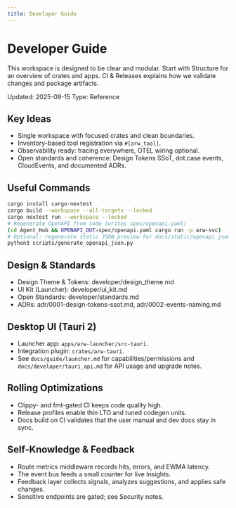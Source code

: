 ```yaml
---
title: Developer Guide
---
```


# Developer Guide

This workspace is designed to be clear and modular. Start with Structure for an overview of crates and apps. CI & Releases explains how we validate changes and package artifacts.

Updated: 2025-09-15
Type: Reference

## Key Ideas
- Single workspace with focused crates and clean boundaries.
- Inventory-based tool registration via `#[arw_tool]`.
- Observability ready: tracing everywhere, OTEL wiring optional.
- Open standards and coherence: Design Tokens SSoT, dot.case events, CloudEvents, and documented ADRs.

## Useful Commands
```bash
cargo install cargo-nextest
cargo build --workspace --all-targets --locked
cargo nextest run --workspace --locked
# Regenerate OpenAPI from code (writes spec/openapi.yaml)
(cd Agent_Hub && OPENAPI_OUT=spec/openapi.yaml cargo run -p arw-svc)
# Optional: regenerate static JSON preview for docs/static/openapi.json
python3 scripts/generate_openapi_json.py
```

## Design & Standards
- Design Theme & Tokens: developer/design_theme.md
- UI Kit (Launcher): developer/ui_kit.md
- Open Standards: developer/standards.md
- ADRs: adr/0001-design-tokens-ssot.md, adr/0002-events-naming.md

## Desktop UI (Tauri 2)
- Launcher app: `apps/arw-launcher/src-tauri`.
- Integration plugin: `crates/arw-tauri`.
- See `docs/guide/launcher.md` for capabilities/permissions and `docs/developer/tauri_api.md` for API usage and upgrade notes.

## Rolling Optimizations
- Clippy- and fmt-gated CI keeps code quality high.
- Release profiles enable thin LTO and tuned codegen units.
- Docs build on CI validates that the user manual and dev docs stay in sync.

## Self‑Knowledge & Feedback
- Route metrics middleware records hits, errors, and EWMA latency.
- The event bus feeds a small counter for live Insights.
- Feedback layer collects signals, analyzes suggestions, and applies safe changes.
- Sensitive endpoints are gated; see Security notes.
